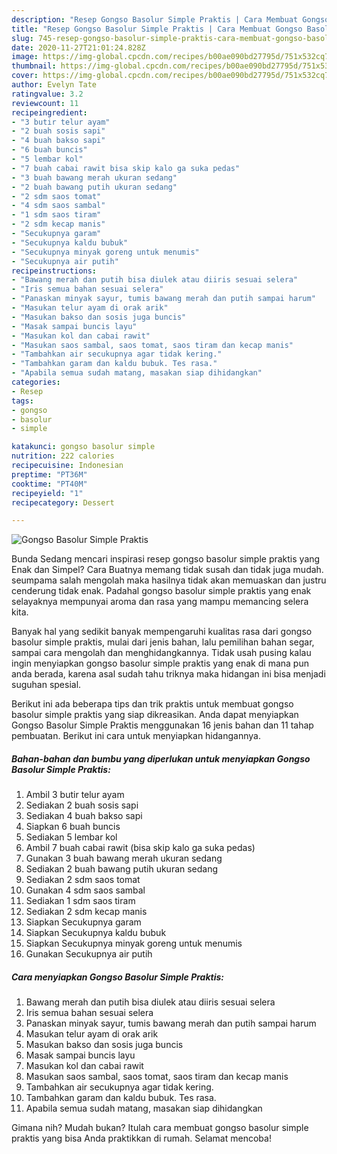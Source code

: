 ```yaml
---
description: "Resep Gongso Basolur Simple Praktis | Cara Membuat Gongso Basolur Simple Praktis Yang Sedap"
title: "Resep Gongso Basolur Simple Praktis | Cara Membuat Gongso Basolur Simple Praktis Yang Sedap"
slug: 745-resep-gongso-basolur-simple-praktis-cara-membuat-gongso-basolur-simple-praktis-yang-sedap
date: 2020-11-27T21:01:24.828Z
image: https://img-global.cpcdn.com/recipes/b00ae090bd27795d/751x532cq70/gongso-basolur-simple-praktis-foto-resep-utama.jpg
thumbnail: https://img-global.cpcdn.com/recipes/b00ae090bd27795d/751x532cq70/gongso-basolur-simple-praktis-foto-resep-utama.jpg
cover: https://img-global.cpcdn.com/recipes/b00ae090bd27795d/751x532cq70/gongso-basolur-simple-praktis-foto-resep-utama.jpg
author: Evelyn Tate
ratingvalue: 3.2
reviewcount: 11
recipeingredient:
- "3 butir telur ayam"
- "2 buah sosis sapi"
- "4 buah bakso sapi"
- "6 buah buncis"
- "5 lembar kol"
- "7 buah cabai rawit bisa skip kalo ga suka pedas"
- "3 buah bawang merah ukuran sedang"
- "2 buah bawang putih ukuran sedang"
- "2 sdm saos tomat"
- "4 sdm saos sambal"
- "1 sdm saos tiram"
- "2 sdm kecap manis"
- "Secukupnya garam"
- "Secukupnya kaldu bubuk"
- "Secukupnya minyak goreng untuk menumis"
- "Secukupnya air putih"
recipeinstructions:
- "Bawang merah dan putih bisa diulek atau diiris sesuai selera"
- "Iris semua bahan sesuai selera"
- "Panaskan minyak sayur, tumis bawang merah dan putih sampai harum"
- "Masukan telur ayam di orak arik"
- "Masukan bakso dan sosis juga buncis"
- "Masak sampai buncis layu"
- "Masukan kol dan cabai rawit"
- "Masukan saos sambal, saos tomat, saos tiram dan kecap manis"
- "Tambahkan air secukupnya agar tidak kering."
- "Tambahkan garam dan kaldu bubuk. Tes rasa."
- "Apabila semua sudah matang, masakan siap dihidangkan"
categories:
- Resep
tags:
- gongso
- basolur
- simple

katakunci: gongso basolur simple 
nutrition: 222 calories
recipecuisine: Indonesian
preptime: "PT36M"
cooktime: "PT40M"
recipeyield: "1"
recipecategory: Dessert

---
```



![Gongso Basolur Simple Praktis](https://img-global.cpcdn.com/recipes/b00ae090bd27795d/751x532cq70/gongso-basolur-simple-praktis-foto-resep-utama.jpg)

Bunda Sedang mencari inspirasi resep gongso basolur simple praktis yang Enak dan Simpel? Cara Buatnya memang tidak susah dan tidak juga mudah. seumpama salah mengolah maka hasilnya tidak akan memuaskan dan justru cenderung tidak enak. Padahal gongso basolur simple praktis yang enak selayaknya mempunyai aroma dan rasa yang mampu memancing selera kita.

Banyak hal yang sedikit banyak mempengaruhi kualitas rasa dari gongso basolur simple praktis, mulai dari jenis bahan, lalu pemilihan bahan segar, sampai cara mengolah dan menghidangkannya. Tidak usah pusing kalau ingin menyiapkan gongso basolur simple praktis yang enak di mana pun anda berada, karena asal sudah tahu triknya maka hidangan ini bisa menjadi suguhan spesial.




Berikut ini ada beberapa tips dan trik praktis untuk membuat gongso basolur simple praktis yang siap dikreasikan. Anda dapat menyiapkan Gongso Basolur Simple Praktis menggunakan 16 jenis bahan dan 11 tahap pembuatan. Berikut ini cara untuk menyiapkan hidangannya.

<!--inarticleads1-->

##### Bahan-bahan dan bumbu yang diperlukan untuk menyiapkan Gongso Basolur Simple Praktis:

1. Ambil 3 butir telur ayam
1. Sediakan 2 buah sosis sapi
1. Sediakan 4 buah bakso sapi
1. Siapkan 6 buah buncis
1. Sediakan 5 lembar kol
1. Ambil 7 buah cabai rawit (bisa skip kalo ga suka pedas)
1. Gunakan 3 buah bawang merah ukuran sedang
1. Sediakan 2 buah bawang putih ukuran sedang
1. Sediakan 2 sdm saos tomat
1. Gunakan 4 sdm saos sambal
1. Sediakan 1 sdm saos tiram
1. Sediakan 2 sdm kecap manis
1. Siapkan Secukupnya garam
1. Siapkan Secukupnya kaldu bubuk
1. Siapkan Secukupnya minyak goreng untuk menumis
1. Gunakan Secukupnya air putih




<!--inarticleads2-->

##### Cara menyiapkan Gongso Basolur Simple Praktis:

1. Bawang merah dan putih bisa diulek atau diiris sesuai selera
1. Iris semua bahan sesuai selera
1. Panaskan minyak sayur, tumis bawang merah dan putih sampai harum
1. Masukan telur ayam di orak arik
1. Masukan bakso dan sosis juga buncis
1. Masak sampai buncis layu
1. Masukan kol dan cabai rawit
1. Masukan saos sambal, saos tomat, saos tiram dan kecap manis
1. Tambahkan air secukupnya agar tidak kering.
1. Tambahkan garam dan kaldu bubuk. Tes rasa.
1. Apabila semua sudah matang, masakan siap dihidangkan




Gimana nih? Mudah bukan? Itulah cara membuat gongso basolur simple praktis yang bisa Anda praktikkan di rumah. Selamat mencoba!
